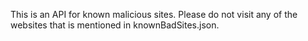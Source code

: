 This is an API for known malicious sites. Please do not visit any of the websites that is mentioned in knownBadSites.json.
